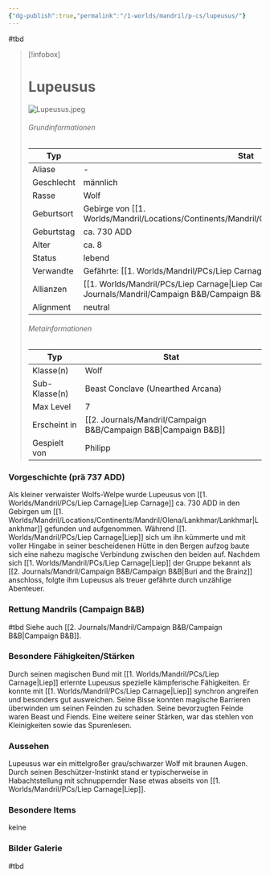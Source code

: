 ```yaml
---
{"dg-publish":true,"permalink":"/1-worlds/mandril/p-cs/lupeusus/"}
---
```


#tbd


> [!infobox]
> # Lupeusus
> ![Lupeusus.jpeg](/img/user/z_Attachments/Lupeusus.jpeg)
> ###### Grundinformationen
> Typ | Stat |
> ---|---|
> Aliase | - |
> Geschlecht | männlich |
> Rasse | Wolf |
> Geburtsort | Gebirge von [[1. Worlds/Mandril/Locations/Continents/Mandril/Olena/Lankhmar/Lankhmar\|Lankhmar]] |
> Geburtstag | ca. 730 ADD |
> Alter | ca. 8 |
> Status | lebend |
> Verwandte | Gefährte: [[1. Worlds/Mandril/PCs/Liep Carnage\|Liep Carnage]]
> Allianzen | [[1. Worlds/Mandril/PCs/Liep Carnage\|Liep Carnage]], [[2. Journals/Mandril/Campaign B&B/Campaign B&B\|Buri and the Brainz]]
> Alignment | neutral |
> ###### Metainformationen
> Typ |  Stat |
> ---|---|
> Klasse(n) | Wolf |
> Sub-Klasse(n) | Beast Conclave (Unearthed Arcana) |
> Max Level | 7 |
> Erscheint in | [[2. Journals/Mandril/Campaign B&B/Campaign B&B\|Campaign B&B]] |
> Gespielt von | Philipp

### Vorgeschichte (prä 737 ADD)
Als kleiner verwaister Wolfs-Welpe wurde Lupeusus von [[1. Worlds/Mandril/PCs/Liep Carnage\|Liep Carnage]] ca. 730 ADD in den Gebirgen um [[1. Worlds/Mandril/Locations/Continents/Mandril/Olena/Lankhmar/Lankhmar\|Lankhmar]] gefunden und aufgenommen. Während [[1. Worlds/Mandril/PCs/Liep Carnage\|Liep]] sich um ihn kümmerte und mit voller Hingabe in seiner bescheidenen Hütte in den Bergen aufzog baute sich eine nahezu magische Verbindung zwischen den beiden auf.  Nachdem sich [[1. Worlds/Mandril/PCs/Liep Carnage\|Liep]] der Gruppe bekannt als [[2. Journals/Mandril/Campaign B&B/Campaign B&B\|Buri and the Brainz]] anschloss, folgte ihm Lupeusus als treuer gefährte durch unzählige Abenteuer.

### Rettung Mandrils (Campaign B&B)
#tbd Siehe auch [[2. Journals/Mandril/Campaign B&B/Campaign B&B\|Campaign B&B]].

### Besondere Fähigkeiten/Stärken
Durch seinen magischen Bund mit [[1. Worlds/Mandril/PCs/Liep Carnage\|Liep]]  erlernte Lupeusus spezielle kämpferische Fähigkeiten. Er konnte mit [[1. Worlds/Mandril/PCs/Liep Carnage\|Liep]] synchron angreifen und besonders gut ausweichen. Seine Bisse konnten magische Barrieren überwinden um seinen Feinden zu schaden. Seine bevorzugten Feinde waren Beast und Fiends.
Eine weitere seiner Stärken, war das stehlen von Kleinigkeiten sowie das Spurenlesen.

### Aussehen
Lupeusus war ein mittelgroßer grau/schwarzer Wolf mit braunen Augen. Durch seinen Beschützer-Instinkt stand er typischerweise in Habachtstellung mit schnuppernder Nase etwas abseits von [[1. Worlds/Mandril/PCs/Liep Carnage\|Liep]].

### Besondere Items
keine

### Bilder Galerie
#tbd 